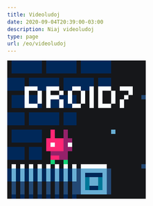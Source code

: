 ```yaml
---
title: Videoludoj
date: 2020-09-04T20:39:00-03:00
description: Niaj videoludoj
type: page
url: /eo/videoludoj
---
```


[![DROID7](droid7/thumbnail.gif)](droid7)
